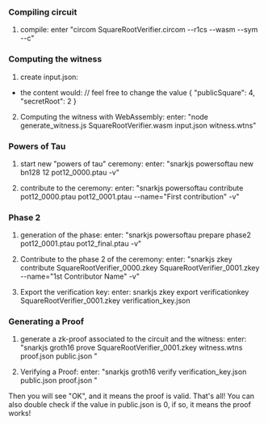 ### Compiling circuit

1. compile:
   enter "circom SquareRootVerifier.circom --r1cs --wasm --sym --c"

### Computing the witness

1. create input.json:

- the content would:
  // feel free to change the value
  {
  "publicSquare": 4,
  "secretRoot": 2
  }

2. Computing the witness with WebAssembly:
   enter: "node generate_witness.js SquareRootVerifier.wasm input.json witness.wtns"

### Powers of Tau

1. start new "powers of tau" ceremony:
   enter: "snarkjs powersoftau new bn128 12 pot12_0000.ptau -v"

2. contribute to the ceremony:
   enter: "snarkjs powersoftau contribute pot12_0000.ptau pot12_0001.ptau --name="First contribution" -v"

### Phase 2

1. generation of the phase:
   enter: "snarkjs powersoftau prepare phase2 pot12_0001.ptau pot12_final.ptau -v"

2. Contribute to the phase 2 of the ceremony:
   enter: "snarkjs zkey contribute SquareRootVerifier_0000.zkey SquareRootVerifier_0001.zkey --name="1st Contributor Name" -v"

3. Export the verification key:
   enter: snarkjs zkey export verificationkey SquareRootVerifier_0001.zkey verification_key.json

### Generating a Proof

1. generate a zk-proof associated to the circuit and the witness:
   enter: "snarkjs groth16 prove SquareRootVerifier_0001.zkey witness.wtns proof.json public.json
   "

2. Verifying a Proof:
   enter: "snarkjs groth16 verify verification_key.json public.json proof.json
   "

Then you will see "OK", and it means the proof is valid. That's all! You can also double check if the value in public.json is 0, if so, it means the proof works!
